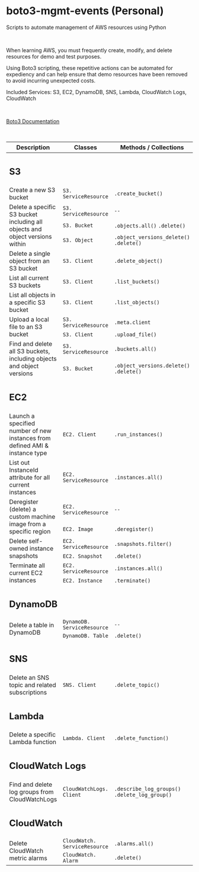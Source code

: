 # boto3-mgmt-events (Personal)

Scripts to automate management of AWS resources using Python

</br>

When learning AWS, you must frequently create, modify, and delete resources for demo and test purposes.

Using Boto3 scripting, these repetitive actions can be automated for expediency and can help ensure that demo resources have been removed to avoid incurring unexpected costs.

Included Services:  S3, EC2, DynamoDB, SNS, Lambda, CloudWatch Logs, CloudWatch

</br>

[Boto3 Documentation](https://boto3.amazonaws.com/v1/documentation/api/latest/index.html)

<!---
Boto3 as defined in the official [Boto3 Documentation](https://boto3.amazonaws.com/v1/documentation/api/latest/index.html):

> You use the AWS SDK for Python (Boto3) to create, configure, and manage AWS services, such as Amazon Elastic Compute Cloud (Amazon EC2) and Amazon Simple Storage Service (Amazon S3). The SDK provides an object-oriented API as well as low-level access to AWS services.
--->

</br>

<table>
    <thead>
        <tr>
            <th>Description</th>
            <th>Classes</th>
            <th>Methods / Collections</th>
            <th>Link ↗</th>
        </tr>
    </thead>
    <tbody>
        <tr>
            <td colspan=4, style="text-align: left"><h2>S3</h2></td>
        </tr>
        <tr>
            <td>Create a new S3 bucket</td>
            <td><code>S3. ServiceResource</code></td>
            <td><code>.create_bucket()</code></td>
            <td><a href="https://github.com/williamlewis/boto3-mgmt-events/blob/main/01%20-%20Terminal%20Scripts/s3_create_bucket.py">s3 create bucket.py</a></td>
        </tr>
        <tr>
            <td rowspan="3">Delete a specific S3 bucket including all objects and object versions within</td>
            <td><code>S3. ServiceResource</code></td>
            <td><code>--</code></td>
            <td rowspan="3"><a href="https://github.com/williamlewis/boto3-mgmt-events/blob/main/01%20-%20Terminal%20Scripts/s3_delete_bucket_and_objects.py">s3 delete bucket and objects.py</a></td>
        </tr>
        <tr>
            <td><code>S3. Bucket</code></td>
            <td><code>.objects.all()</code> <code>.delete()</code></td>
        </tr>
        <tr>
            <td><code>S3. Object</code></td>
            <td><code>.object_versions_delete()</code> <code>.delete()</code></td>
        </tr>
        <tr>
            <td>Delete a single object from an S3 bucket</td>
            <td><code>S3. Client</code></td>
            <td><code>.delete_object()</code></td>
            <td><a href="https://github.com/williamlewis/boto3-mgmt-events/blob/main/01%20-%20Terminal%20Scripts/s3_delete_object.py">s3 delete object.py</a></td>
        </tr>
        <tr>
            <td>List all current S3 buckets</td>
            <td><code>S3. Client</code></td>
            <td><code>.list_buckets()</code></td>
            <td><a href="https://github.com/williamlewis/boto3-mgmt-events/blob/main/01%20-%20Terminal%20Scripts/s3_list_all_buckets.py">s3 list all buckets.py</a></td>
        </tr>
        <tr>
            <td>List all objects in a specific S3 bucket</td>
            <td><code>S3. Client</code></td>
            <td><code>.list_objects()</code></td>
            <td><a href="https://github.com/williamlewis/boto3-mgmt-events/blob/main/01%20-%20Terminal%20Scripts/s3_list_objects_in_bucket.py">s3 list objects in bucket.py</a></td>
        </tr>
        <tr>
            <td rowspan="2">Upload a local file to an S3 bucket</td>
            <td><code>S3. ServiceResource</code></td>
            <td><code>.meta.client</code></td>
            <td rowspan="2"><a href="https://github.com/williamlewis/boto3-mgmt-events/blob/main/01%20-%20Terminal%20Scripts/s3_upload_local_file.py">s3 upload local file.py</a></td>
        </tr>
        <tr>
            <td><code>S3. Client</code></td>
            <td><code>.upload_file()</code></td>
        </tr>
        <tr>
            <td rowspan="2">Find and delete all S3 buckets, including objects and object versions</td>
            <td><code>S3. ServiceResource</code></td>
            <td><code>.buckets.all()</code></td>
            <td rowspan="2"><a href="https://github.com/williamlewis/boto3-mgmt-events/blob/main/01%20-%20Terminal%20Scripts/s3_delete_all_buckets_and_objects.py">s3 delete all buckets and objects.py</a></td>
        </tr>
        <tr>
            <td><code>S3. Bucket</code></td>
            <td><code>.object_versions.delete()</code> <code>.delete()</code></td>
        </tr>
        <tr>
            <td colspan=4, style="text-align: left"><h2>EC2</h2></td>
        </tr>
        <tr>
            <td>Launch a specified number of new instances from defined AMI & instance type</td>
            <td><code>EC2. Client</code></td>
            <td><code>.run_instances()</code></td>
            <td><a href="https://github.com/williamlewis/boto3-mgmt-events/blob/main/01%20-%20Terminal%20Scripts/ec2_launch_new_instances.py">ec2 launch new instances.py</a></td>
        </tr>
        <tr>
            <td>List out InstanceId attribute for all current instances</td>
            <td><code>EC2. ServiceResource</code></td>
            <td><code>.instances.all()</code></td>
            <td><a href="https://github.com/williamlewis/boto3-mgmt-events/blob/main/01%20-%20Terminal%20Scripts/ec2_get_all_instance_ids.py">ec2 get all instance ids.py</a></td>
        </tr>
        <tr>
            <td rowspan="2">Deregister (delete) a custom machine image from a specific region</td>
            <td><code>EC2. ServiceResource</code></td>
            <td><code>--</code></td>
            <td rowspan="2"><a href="https://github.com/williamlewis/boto3-mgmt-events/blob/main/01%20-%20Terminal%20Scripts/ec2_deregister_ami.py">ec2 deregister ami.py</a></td>
        </tr>
        <tr>
            <td><code>EC2. Image</code></td>
            <td><code>.deregister()</code></td>
        </tr>
        <tr>
            <td rowspan="2">Delete self-owned instance snapshots</td>
            <td><code>EC2. ServiceResource</code></td>
            <td><code>.snapshots.filter()</code></td>
            <td rowspan="2"><a href="https://github.com/williamlewis/boto3-mgmt-events/blob/main/01%20-%20Terminal%20Scripts/ec2_delete_snapshots.py">ec2 delete snapshots.py</a></td>
        </tr>
        <tr>
            <td><code>EC2. Snapshot</code></td>
            <td><code>.delete()</code></td>
        </tr>
        <tr>
            <td rowspan="2">Terminate all current EC2 instances</td>
            <td><code>EC2. ServiceResource</code></td>
            <td><code>.instances.all()</code></td>
            <td rowspan="2"><a href="https://github.com/williamlewis/boto3-mgmt-events/blob/main/01%20-%20Terminal%20Scripts/ec2_terminate_all_instances.py">ec2 terminate all instances.py</a></td>
        </tr>
        <tr>
            <td><code>EC2. Instance</code></td>
            <td><code>.terminate()</code></td>
        </tr>
        <tr>
            <td colspan=4, style="text-align: left"><h2>DynamoDB</h2></td>
        </tr>
        <tr>
            <td rowspan="2">Delete a table in DynamoDB</td>
            <td><code>DynamoDB. ServiceResource</code></td>
            <td><code>--</code></td>
            <td rowspan="2"><a href="https://github.com/williamlewis/boto3-mgmt-events/blob/main/01%20-%20Terminal%20Scripts/dynamodb_delete_table.py">dynamodb delete table.py</a></td>
        </tr>
        <tr>
            <td><code>DynamoDB. Table</code></td>
            <td><code>.delete()</code></td>
        </tr>
        <tr>
            <td colspan=4, style="text-align: left"><h2>SNS</h2></td>
        </tr>
        <tr>
            <td>Delete an SNS topic and related subscriptions</td>
            <td><code>SNS. Client</code></td>
            <td><code>.delete_topic()</code></td>
            <td><a href="https://github.com/williamlewis/boto3-mgmt-events/blob/main/01%20-%20Terminal%20Scripts/sns_delete_topic.py">sns delete topic.py</a></td>
        </tr>
        <tr>
            <td colspan=4, style="text-align: left"><h2>Lambda</h2></td>
        </tr>
        <tr>
            <td>Delete a specific Lambda function</td>
            <td><code>Lambda. Client</code></td>
            <td><code>.delete_function()</code></td>
            <td><a href="https://github.com/williamlewis/boto3-mgmt-events/blob/main/01%20-%20Terminal%20Scripts/lambda_delete_function.py">lambda delete function.py</a></td>
        </tr>
        <tr>
            <td colspan=4, style="text-align: left"><h2>CloudWatch Logs</h2></td>
        </tr>
        <tr>
            <td>Find and delete log groups from CloudWatchLogs</td>
            <td><code>CloudWatchLogs. Client</code></td>
            <td><code>.describe_log_groups()</code> <code>.delete_log_group()</code></td>
            <td><a href="https://github.com/williamlewis/boto3-mgmt-events/blob/main/01%20-%20Terminal%20Scripts/cloudwatchlogs_delete_log_groups.py">cloudwatchlogs delete log groups.py</a></td>
        </tr>
        <tr>
            <td colspan=4, style="text-align: left"><h2>CloudWatch</h2></td>
        </tr>
        <tr>
            <td rowspan=2>Delete CloudWatch metric alarms</td>
            <td><code>CloudWatch. ServiceResource</code></td>
            <td><code>.alarms.all()</code></td>
            <td rowspan=2><a href="https://github.com/williamlewis/boto3-mgmt-events/blob/main/01%20-%20Terminal%20Scripts/cloudwatch_delete_alarms.py">cloudwatch delete alarms.py</a></td>
        </tr>
        <tr>
            <td><code>CloudWatch. Alarm</code></td>
            <td><code>.delete()</code></td>
        </tr>
    </tbody>
</table>

</br>
